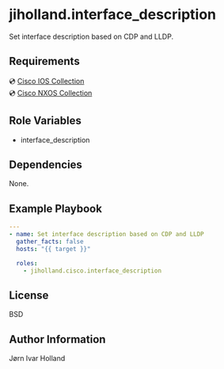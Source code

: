 jiholland.interface_description
===============================

Set interface description based on CDP and LLDP.

Requirements
------------

💿 [Cisco IOS Collection](https://galaxy.ansible.com/ui/repo/published/cisco/ios)<br>
💿 [Cisco NXOS Collection](https://galaxy.ansible.com/ui/repo/published/cisco/nxos)<br>

Role Variables
--------------

- interface_description

Dependencies
------------

None.

Example Playbook
----------------
```YAML
---
- name: Set interface description based on CDP and LLDP
  gather_facts: false
  hosts: "{{ target }}"

  roles:
    - jiholland.cisco.interface_description
```
License
-------

BSD

Author Information
------------------

Jørn Ivar Holland
